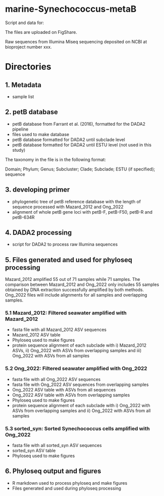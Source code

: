 # marine-Synechococcus-metaB

Script and data for:

The files are uploaded on FigShare.

Raw sequences from Illumina Miseq sequencing deposited on NCBI at bioproject number xxx.

# Directories

## 1. Metadata
- sample list

## 2. petB database
- petB database from Farrant et al. (2016), formatted for the DADA2 pipeline
- files used to make database
- petB database formatted for DADA2 until subclade level
- petB database formatted for DADA2 until ESTU level (not used in this study)

The taxonomy in the file is in the following format:

Domain; Phylum; Genus; Subcluster; Clade; Subclade; ESTU (if specified); sequence

## 3. developing primer
- phylogenetic tree of petB reference database with the length of sequence processed with Mazard_2012 and Ong_2022
- alignment of whole petB gene loci with petB-F, petB-F50, petB-R and petB-634R

## 4. DADA2 processing
- script for DADA2 to process raw Illumina sequences

## 5. Files generated and used for phyloseq processing
Mazard_2012 amplified 55 out of 71 samples while 71 samples. The comparison between Mazard_2012 and Ong_2022 only includes 55 samples obtained by DNA extraction successfully amplified by both methods. Ong_2022 files will include alignments for all samples and overlapping samples. 

### 5.1 Mazard_2012: Filtered seawater amplified with Mazard_2012
- fasta file with all Mazard_2012 ASV sequences
- Mazard_2012 ASV table
- Phyloseq used to make figures
- protein sequence alignment of each subclade with i) Mazard_2012 ASVs, ii) Ong_2022 with ASVs from overlapping samples and iii) Ong_2022 with ASVs from all samples

### 5.2 Ong_2022: Filtered seawater amplified with Ong_2022
- fasta file with all Ong_2022 ASV sequences
- fasta file with Ong_2022 ASV sequences from overlapping samples
- Ong_2022 ASV table with ASVs from all sequences
- Ong_2022 ASV table with ASVs from overlapping samples
- Phyloseq used to make figures
- protein sequence alignment of each subclade with i) Ong_2022 with ASVs from overlapping samples and ii) Ong_2022 with ASVs from all samples

### 5.3 sorted_syn: Sorted Synechococcus cells amplified with Ong_2022
- fasta file with all sorted_syn ASV sequences
- sorted_syn ASV table
- Phyloseq used to make figures

## 6. Phyloseq output and figures
- R markdown used to process phyloseq and make figures
- Files generated and used during phyloseq processing

